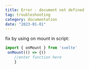 ```yaml
---
title: Error - document not defined
tag: troubleshooting
category: documentation
date: "2023-01-01"
---
```


fix by using on mount in script:

```js
import { onMount } from 'svelte'
 onMount(() => {()
	//enter function here
	}
```

